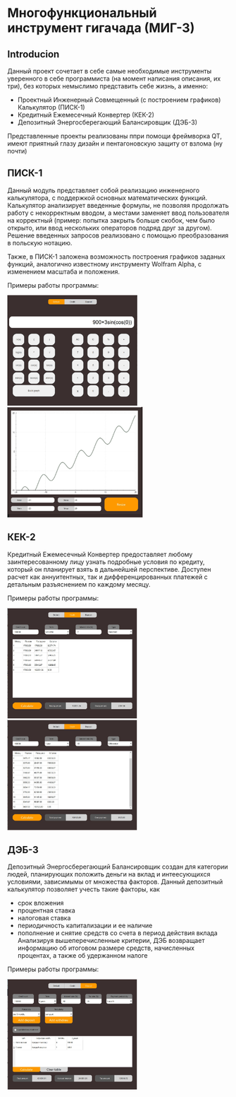 # Многофункциональный инструмент гигачада (МИГ-3)

## Introducion
Данный проект сочетает в себе самые необходимые инструменты уверенного в себе программиста (на момент написания описания, их три), без которых немыслимо представить себе жизнь, а именно:
- Проектный Инженерный Совмещенный (с построением графиков) Калькулятор (ПИСК-1)
- Кредитный Ежемесечный Конвертер (КЕК-2)
- Депозитный Энергосберегающий Балансировщик (ДЭБ-3)

Представленные проекты реализованы ппри помощи фреймворка QT, имеют приятный глазу дизайн и пентагоновскую защиту от взлома (ну почти)

## ПИСК-1
Данный модуль представляет собой реализацию инженерного калькулятора, с поддержкой основных математических функций. Калькулятор анализирует введенные формулы, не позволяя продолжать работу с некорректным вводом, а местами заменяет ввод пользователя на корректный (пример: попытка закрыть больше скобок, чем было открыто, или ввод нескольких операторов подряд друг за другом). Решение введенных запросов реализовано с помощью преобразования в польскую нотацию.

Также, в ПИСК-1 заложена возможность построения графиков заданых функций, аналогично известному инструменту Wolfram Alpha, с изменением масштаба и положения.

Примеры работы программы:

<img src="images/calc_1.jpg" height="250"/> <img src="images/calc_2.jpg" height="250"/>

## КЕК-2
Кредитный Ежемесечный Конвертер предоставляет любому заинтересованному лицу узнать подробные условия по кредиту, который он планирует взять в дальнейшей перспективе. Доступен расчет как аннуитентных, так и дифференцированных платежей c детальным разъяснением по каждому месяцу.

Примеры работы программы:

<img src="images/cred_1.jpg" height="250"/> <img src="images/cred_2.jpg" height="250"/>

## ДЭБ-3
Депозитный Энергосберегающий Балансировщик создан для категории людей, планирующих положить деньги на вклад и интеесующихся условиями, зависимымы от множества факторов. Данный депозитный калькулятор позволяет учесть такие факторы, как
- срок вложения
- процентная ставка
- налоговая ставка
- периодичность капитализации и ее наличие
- пополнение и снятие средств со счета в период действия вклада
Анализируя вышеперечисленные критерии, ДЭБ возвращает информацию об итоговом размере средств, начисленных процентах, а также об удержанном налоге

Примеры работы программы:

<img src="images/dep_1.jpg" height="250"/>
